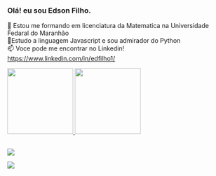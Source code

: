 ### Olá! eu sou Edson Filho.


👀 Estou me formando em licenciatura da Matematica na Universidade Fedaral do Maranhão <br />
🌱Estudo a linguagem Javascript e sou admirador do Python <br />
📫 Voce pode me encontrar no Linkedin! https://www.linkedin.com/in/edfilho1/
</p>

<div>
  <a href="https://github.com/eddmgs">
  <img height="150em" src="https://github-readme-stats.vercel.app/api?username=eddmgs&show_icons=true&theme=dark&include_all_commits=true&count_private=true"/>
  <img height="150em" src="https://github-readme-stats.vercel.app/api/top-langs/?username=eddmgs&layout=compact&langs_count=7&theme=dark"/>

</div>
	
	

	
##

	
<div> 
	
  <a href="https://www.instagram.com/eddmgs/" target="_blank"><img src="https://img.shields.io/badge/-Instagram-%23E4405F?style=for-the-badge&logo=instagram&logoColor=white" target="_blank"></a>

  <a href="https://www.linkedin.com/feed/" target="_blank"><img src="https://img.shields.io/badge/-LinkedIn-%230077B5?style=for-the-badge&logo=linkedin&logoColor=white" target="_blank"></a> 
	
	
